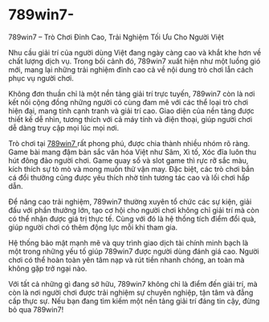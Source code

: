 # 789win7-
 789win7 – Trò Chơi Đỉnh Cao, Trải Nghiệm Tối Ưu Cho Người Việt

Nhu cầu giải trí của người dùng Việt đang ngày càng cao và khắt khe hơn về chất lượng dịch vụ. Trong bối cảnh đó, 789win7 xuất hiện như một luồng gió mới, mang lại những trải nghiệm đỉnh cao cả về nội dung trò chơi lẫn cách phục vụ người chơi.

Không đơn thuần chỉ là một nền tảng giải trí trực tuyến, 789win7 còn là nơi kết nối cộng đồng những người có cùng đam mê với các thể loại trò chơi hiện đại, mang tính cạnh tranh và giải trí cao. Giao diện của nền tảng được thiết kế dễ nhìn, tương thích với cả máy tính và điện thoại, giúp người chơi dễ dàng truy cập mọi lúc mọi nơi.

Trò chơi tại <a href=https://789win7.club> 789win7 </a>  rất phong phú, được chia thành nhiều nhóm rõ ràng. Game bài mang đậm bản sắc văn hóa Việt như Sâm, Xì tố, Xóc đĩa luôn thu hút đông đảo người chơi. Game quay số và slot game thì rực rỡ sắc màu, kích thích sự tò mò và mong muốn thử vận may. Đặc biệt, các trò chơi bắn cá đổi thưởng cũng được yêu thích nhờ tính tương tác cao và lối chơi hấp dẫn.

Để nâng cao trải nghiệm, 789win7 thường xuyên tổ chức các sự kiện, giải đấu với phần thưởng lớn, tạo cơ hội cho người chơi không chỉ giải trí mà còn có thể nhận được giá trị thực tế. Cùng với đó là hệ thống tích điểm đổi quà, giúp người chơi có thêm động lực mỗi khi tham gia.

Hệ thống bảo mật mạnh mẽ và quy trình giao dịch tài chính minh bạch là một trong những yếu tố giúp 789win7 được người dùng đánh giá cao. Người chơi có thể hoàn toàn yên tâm nạp và rút tiền nhanh chóng, an toàn mà không gặp trở ngại nào.

Với tất cả những gì đang sở hữu, 789win7 không chỉ là điểm đến giải trí, mà còn là nơi người chơi được trải nghiệm sự chuyên nghiệp, tận tâm và đẳng cấp thực sự. Nếu bạn đang tìm kiếm một nền tảng giải trí đáng tin cậy, đừng bỏ qua 789win7!
